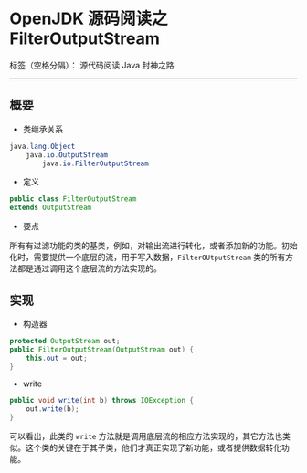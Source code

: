 # OpenJDK 源码阅读之 FilterOutputStream

标签（空格分隔）： 源代码阅读 Java 封神之路

---

## 概要

* 类继承关系 

```java
java.lang.Object
    java.io.OutputStream
        java.io.FilterOutputStream
```

* 定义 

```java
public class FilterOutputStream
extends OutputStream
```

* 要点

所有有过滤功能的类的基类，例如，对输出流进行转化，或者添加新的功能。初始化时，需要提供一个底层的流，用于写入数据，`FilterOUtputStream` 类的所有方法都是通过调用这个底层流的方法实现的。


## 实现

* 构造器

```java
protected OutputStream out;
public FilterOutputStream(OutputStream out) {
    this.out = out;
}
```

* write

```java
public void write(int b) throws IOException {
    out.write(b);
}
```

可以看出，此类的 `write` 方法就是调用底层流的相应方法实现的，其它方法也类似。这个类的关键在于其子类，他们才真正实现了新功能，或者提供数据转化功能。
